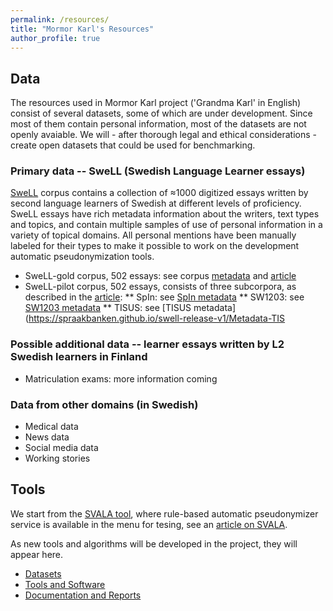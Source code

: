 ```yaml
---
permalink: /resources/
title: "Mormor Karl's Resources"
author_profile: true
---
```


## Data
The resources used in Mormor Karl project ('Grandma Karl' in English) consist of several datasets, some of which are under development. Since most of them contain personal information, most of the datasets are not openly avaiable. We will - after thorough legal and ethical considerations - create open datasets that could be used for benchmarking.

### Primary data -- SweLL (Swedish Language Learner essays)

[SweLL](https://spraakbanken.gu.se/en/projects/swell/swell4users) corpus contains a collection of ≈1000 digitized essays written by second language learners of Swedish at different levels of proficiency. SweLL essays have rich metadata information about the writers, text types and topics, and contain multiple samples of use of personal information in a variety of topical domains. All personal mentions have been manually labeled for their types to make it possible to work on the development  automatic pseudonymization tools.

* SweLL-gold corpus, 502 essays: see corpus [metadata](https://spraakbanken.github.io/swell-release-v1/Metadata-SweLL) and [article](https://nejlt.ep.liu.se/article/view/1374) 
* SweLL-pilot corpus, 502 essays, consists of three subcorpora, as described in the [article](http://arxiv.org/pdf/1604.06583v1.pdf):
  ** SpIn: see  [SpIn metadata](https://spraakbanken.github.io/swell-release-v1/Metadata-SpIn)
  ** SW1203: see [SW1203 metadata](https://spraakbanken.github.io/swell-release-v1/Metadata-SW1203)
  ** TISUS: see [TISUS metadata](https://spraakbanken.github.io/swell-release-v1/Metadata-TIS 

### Possible additional data -- learner essays written by L2 Swedish learners in Finland

* Matriculation exams: more information coming

### Data from other domains (in Swedish)

* Medical data 
* News data <!-- Hercules -->
* Social media data
* Working stories <!-- Leif-Jöran -->

<!--## Data in other languages -->

## Tools

We start from the [SVALA tool](https://spraakbanken.gu.se/swell/dev/), where rule-based automatic pseudonymizer service is available in the menu for tesing, see an [article on SVALA](http://www.ep.liu.se/ecp/159/023/ecp18159023.pdf).

As new tools and algorithms will be developed in the project, they will appear here. 

<!-- We have released several datasets, tools, and documents as part Mormor Karl project. Here you can find them:-->

- [Datasets](./datasets/)
- [Tools and Software](./tools/)
- [Documentation and Reports](./reports/)
